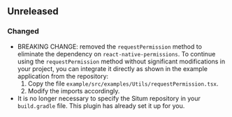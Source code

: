 ## Unreleased

### Changed

-   BREAKING CHANGE: removed the `requestPermission` method to eliminate the dependency on `react-native-permissions`. To continue using the `requestPermission` method without significant modifications in your project, you can integrate it directly as shown in the example application from the repository:
    1. Copy the file `example/src/examples/Utils/requestPermission.tsx`.
    2. Modify the imports accordingly.
-   It is no longer necessary to specify the Situm repository in your `build.gradle` file. This plugin
    has already set it up for you.
